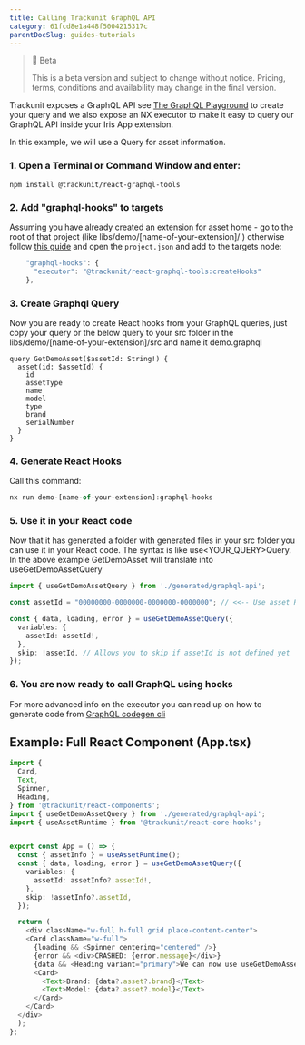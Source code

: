 ```yaml
---
title: Calling Trackunit GraphQL API
category: 61fcd8e1a448f5004215317c
parentDocSlug: guides-tutorials
---
```


> 🚧 Beta
> 
> This is a beta version and subject to change without notice. Pricing, terms, conditions and availability may change in the final version.

Trackunit exposes a GraphQL API see [The GraphQL Playground](/page/graphql-api) to create your query and we also expose an NX executor to make it easy to query our GraphQL API inside your Iris App extension.

In this example, we will use a Query for asset information.  

### 1. Open a Terminal or Command Window and enter: 

```
npm install @trackunit/react-graphql-tools
```



### 2. Add "graphql-hooks" to targets
Assuming you have already created an extension for asset home - go to the root of that project (like libs/demo/[name-of-your-extension]/ ) otherwise follow [this guide](creating-an-iris-app-sdk-extension) and open the `project.json` and add to the targets node:

```ts
    "graphql-hooks": {
      "executor": "@trackunit/react-graphql-tools:createHooks"
    },
```



### 3. Create Graphql Query 
Now you are ready to create React hooks from your GraphQL queries, just copy your query or the below query to your src folder in the libs/demo/[name-of-your-extension]/src and name it demo.graphql

```Text Graphql
query GetDemoAsset($assetId: String!) {
  asset(id: $assetId) {
    id
    assetType
    name
    model
    type
    brand
    serialNumber
  }
}
```



### 4. Generate React Hooks
Call this command:
```ts
nx run demo-[name-of-your-extension]:graphql-hooks
```



### 5. Use it in your React code 
Now that it has generated a folder with generated files in your src folder you can use it in your React code. The syntax is like use\<YOUR_QUERY>Query. In the above example GetDemoAsset will translate into useGetDemoAssetQuery

```ts
import { useGetDemoAssetQuery } from './generated/graphql-api';

const assetId = "00000000-0000000-0000000-0000000"; // <<-- Use asset Runtime to get it

const { data, loading, error } = useGetDemoAssetQuery({
  variables: {
    assetId: assetId!,
  },
  skip: !assetId, // Allows you to skip if assetId is not defined yet
});
```



### 6. You are now ready to call GraphQL using hooks 
For more advanced info on the executor you can read up on how to generate code from [GraphQL codegen cli](https://the-guild.dev/graphql/codegen/docs/getting-started/installation)   

## Example: Full React Component (App.tsx)

```typescript
import {
  Card,
  Text,
  Spinner,
  Heading,
} from '@trackunit/react-components';
import { useGetDemoAssetQuery } from './generated/graphql-api';
import { useAssetRuntime } from '@trackunit/react-core-hooks';


export const App = () => {
  const { assetInfo } = useAssetRuntime();
  const { data, loading, error } = useGetDemoAssetQuery({
    variables: {
      assetId: assetInfo?.assetId!,
    },
    skip: !assetInfo?.assetId,
  });

  return (
    <div className="w-full h-full grid place-content-center">
    <Card className="w-full">
      {loading && <Spinner centering="centered" />}
      {error && <div>CRASHED: {error.message}</div>}
      {data && <Heading variant="primary">We can now use useGetDemoAssetQuery</Heading>}
      <Card>
        <Text>Brand: {data?.asset?.brand}</Text>
        <Text>Model: {data?.asset?.model}</Text>
      </Card>
    </Card>
  </div>
  );
};
```